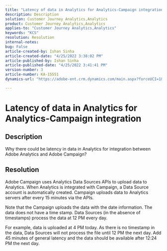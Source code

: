 ```yaml
---
title: "Latency of data in Analytics for Analytics-Campaign integration"
description: Description
solution: Customer Journey Analytics,Analytics
product: Customer Journey Analytics,Analytics
applies-to: "Customer Journey Analytics,Analytics"
keywords: "KCS"
resolution: Resolution
internal-notes: 
bug: False
article-created-by: Ishan Sinha
article-created-date: "4/25/2022 3:38:02 PM"
article-published-by: Ishan Sinha
article-published-date: "4/25/2022 3:41:41 PM"
version-number: 3
article-number: KA-15551
dynamics-url: "https://adobe-ent.crm.dynamics.com/main.aspx?forceUCI=1&pagetype=entityrecord&etn=knowledgearticle&id=989ccfab-adc4-ec11-a7b6-0022480a1d64"

---
```

# Latency of data in Analytics for Analytics-Campaign integration

## Description


Why there could be latency in data in Analytics for integration between Adobe Analytics and Adobe Campaign?


## Resolution


Adobe Campaign uses Analytics Data Sources APIs to upload data to Analytics. When Analytics is integrated with Campaign, a Data Source account is automatically created. Campaign uploads data to Analytics servers after every 15 minutes via the APIs.

Note that the Campaign uploads the data with the date information. The data does not have a time stamp. Data Sources (in the absence of timestamps) process the data at 12 PM every day.

For example, data is uploaded at 4 PM today. As there is no timestamp in the data, Data Sources will not process the file until 12 PM the next day. Add 45 minutes of general latency and the data should be available after 12:24 PM the next day.


